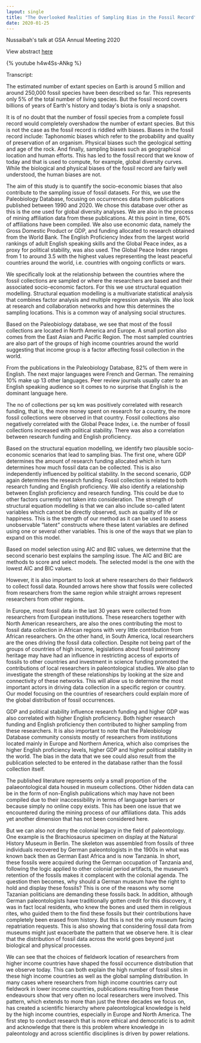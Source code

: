 ```yaml
---
layout: single
title: "The Overlooked Realities of Sampling Bias in the Fossil Record"
date: 2020-01-25
---
```


Nussaibah's talk at GSA Annual Meeting 2020

View abstract [here](https://gsa.confex.com/gsa/2020AM/webprogram/Paper356351.html)

{% youtube h4w4Ss-ANkg %}


Transcript:

The estimated number of extant species on Earth is around 5 million and around 250,000 fossil species have been described so far. This represents only 5% of the total number
of living species. But the fossil record covers billions of years of Earth's history and today's biota is only a snapshot.

It is of no doubt that the number of fossil species from a complete fossil record would completely overshadow the number of extant species. But this is not the case as the fossil record is riddled with biases. Biases in the fossil record include: Taphonomic biases which refer to the probability and quality of preservation of an organism. Physical biases such the geological setting and age of the rock. And finally, sampling biases such as geographical location and human efforts. This has led to the fossil record that we know of today and that is used to compute, for example, global diversity curves. While the biological and physical biases of the fossil record are fairly well understood, the human biases are not.

The aim of this study is to quantify the socio-economic biases that also contribute to the sampling issue of fossil datasets. For this, we use the Paleobiology Database, focusing on occurrences data from publications published between 1990 and 2020. We chose this database over other as this is the one used for global diversity analyses. We are also in the process of mining affiliation data from these publications. At this point in time, 60% of affiliations have been compiled. We also use economic data, namely the Gross Domestic Product or GDP, and funding allocated to research obtained from the World Bank. The English Proficiency Index from the largest world rankings of adult English speaking skills and the Global Peace index, as a proxy for political stability, was also used. The Global Peace Index ranges from 1 to around 3.5 with the highest values representing the least peaceful countries around the world, i.e. countries with ongoing conflicts or wars.

We specifically look at the relationship between the countries where the fossil collections are sampled or where the researchers are based and their associated socio-economic factors. For this we use structural equation modelling. Structural equation modelling is a multivariate
statistical analysis that combines factor analysis and multiple regression analysis. We also look at research and collaboration networks and how this determines the sampling locations. This is a common way of analysing social structures.

Based on the Paleobiology database, we see that most of the fossil collections are located in North America and Europe. A small portion also comes from the East Asian and Pacific Region. The most sampled countries are also part of the groups of high income countries around the world suggesting that income group is a factor affecting fossil collection in the world.

From the publications in the Paleobiology Database, 82% of them were in English. The next major languages were French and German. The remaining 10% make up 13 other languages. Peer review journals usually cater to an English speaking audience so it comes to no surprise that English is the dominant language here.

The no of collections per sq km was positively correlated with research funding, that is, the more money spent on research for a country, the more fossil collections were observed in that country. Fossil collections also negatively correlated with the Global Peace Index, i.e. the number of fossil collections increased with political stability. There was also a correlation between research funding and English proficiency.

Based on the structural equation modelling, we identify two plausible socio-economic scenarios that lead to sampling bias. The first one, where GDP determines the amount of research funding allocated which in turn determines how much fossil data can be collected. This is also independently influenced by political stability. In the second scenario, GDP again determines the research funding. Fossil collection is related to both research funding and English proficiency. We also identify a relationship between English proficiency and research funding. This could be due to other factors currently not taken into consideration. The strength of structural equation modelling is that we can also include so-called latent variables which cannot be directly observed, such as quality of life or happiness. This is the strength of our method as it can be used to assess unobservable “latent” constructs where these latent variables are defined using one or several other variables. This is one of the ways that we plan to expand on this model.

Based on model selection using AIC and BIC values, we determine that the second scenario best explains the sampling issue. The AIC and BIC are methods to score and select models.
The selected model is the one with the lowest AIC and BIC values.

However, it is also important to look at where researchers do their fieldwork to collect fossil data. Rounded arrows here show that fossils were collected from researchers from the same region while straight arrows represent researchers from other regions.

In Europe, most fossil data in the last 30 years were collected from researchers from European institutions. These researchers together with North American researchers, are also the ones contributing the most to fossil data collection in African regions with very little contribution from African researchers. On the other hand, in South America, local researchers are the ones driving the fossil data collection. Despite not being part of the groups of countries of high income, legislations about fossil patrimony heritage may have had an influence in restricting access of exports of fossils to other countries and investment in science funding promoted the contributions of local researchers in paleontological studies. We also plan to investigate the strength of these relationships by looking at the size and connectivity of these networks. This will allow us to determine the most important actors in driving data collection in a specific region or country. Our model focusing on the countries of researchers could explain more of the global distribution of fossil occurrences.

GDP and political stability influence research funding and higher GDP was also correlated with higher English proficiency. Both higher research funding and English proficiency
then contributed to higher sampling from these researchers. It is also important to note that the Paleobiology Database community consists mostly of researchers from institutions located mainly in Europe and Northern America, which also comprises the higher English proficiency levels, higher GDP and higher political stability in the world. The bias in the data that we see could also result from the publication selected to be entered in the database rather than the fossil collection itself.

The published literature represents only a small proportion of the palaeontological data housed in museum collections. Other hidden data can be in the form of non-English publications which may have not been compiled due to their inaccessibility in terms of language barriers or because simply no online copy exists. This has been one issue that we encountered during the mining process of our affiliations data. This adds yet another dimension that has not been considered here.

But we can also not deny the colonial legacy in the field of paleontology. One example is the Brachiosaurus specimen on display at the Natural History Museum in Berlin. The skeleton was assembled from fossils of three individuals recovered by German paleontologists in the 1900s in what was known back then as German East Africa and is now Tanzania. In short, these fossils were acquired during the German occupation of Tanzania and, following the logic applied to other colonial period artifacts, the museum’s retention of the fossils makes it complacent with the colonial agenda. The question then becomes, why should a German museum have the right to hold and display these fossils? This is one of the reasons why some Tazanian politicians are demanding these fossils back. In addition, although German paleontologists have traditionally gotten credit for this discovery, it was in fact local residents, who knew the bones and used them in religious rites, who guided them to the find these fossils but their contributions have completely been erased from history. But this is not the only museum facing repatriation requests. This is also showing that considering fossil data from museums might just exacerbate the pattern that we observe here. It is clear that the distribution of fossil data across the world goes beyond just biological and physical processes. 

We can see that the choices of fieldwork location of researchers from higher income countries have shaped the fossil occurrence distribution that we observe today. This can both explain the high number of fossil sites in these high income countries as well as the global sampling distribution. In many cases where researchers from high income countries carry out fieldwork in lower income countries, publications resulting from these endeavours show that very often no local researchers were involved. This pattern, which extends to more than just the three decades we focus on, has created a scientific hierarchy where paleontological knowledge is held by the high income countries, especially in Europe and North America. The first step to conduct research that is more ethical and democratic is to admit and acknowledge that there is this problem where knowledge in paleontology and across scientific disciplines is driven by power relations.


